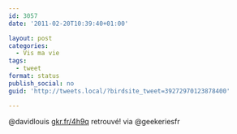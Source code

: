 ```yaml
---
id: 3057
date: '2011-02-20T10:39:40+01:00'

layout: post
categories:
  - Vis ma vie
tags:
  - tweet
format: status
publish_social: no
guid: 'http://tweets.local/?birdsite_tweet=39272970123878400'

---
```


@davidlouis [gkr.fr/4h9q](http://gkr.fr/4h9q) retrouvé! via @geekeriesfr